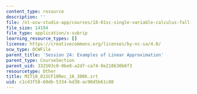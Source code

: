 ```yaml
---
content_type: resource
description: ''
file: /ol-ocw-studio-app/courses/18-01sc-single-variable-calculus-fall-2010/c1c43f5860db5334bd30ac90d5b61c88_MIT18_01SCF10Rec_16_300k.vtt
file_size: 14194
file_type: application/x-subrip
learning_resource_types: []
license: https://creativecommons.org/licenses/by-nc-sa/4.0/
ocw_type: OCWFile
parent_title: 'Session 24: Examples of Linear Approximation'
parent_type: CourseSection
parent_uid: 332503c0-9be8-a2d7-ca74-9e218630b6f3
resourcetype: Other
title: MIT18_01SCF10Rec_16_300k.srt
uid: c1c43f58-60db-5334-bd30-ac90d5b61c88
---
```

